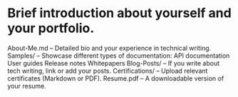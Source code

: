 # Brief introduction about yourself and your portfolio.
About-Me.md – Detailed bio and your experience in technical writing.
Samples/ – Showcase different types of documentation:
API documentation
User guides
Release notes
Whitepapers
Blog-Posts/ – If you write about tech writing, link or add your posts.
Certifications/ – Upload relevant certificates (Markdown or PDF).
Resume.pdf – A downloadable version of your resume.
